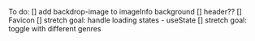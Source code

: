 To do:
[] add backdrop-image to imageInfo background
[] header??
[] Favicon
[] stretch goal: handle loading states - useState
[] stretch goal: toggle with different genres
